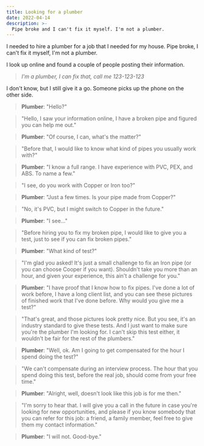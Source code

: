 ```yaml
---
title: Looking for a plumber
date: 2022-04-14
description: >-
  Pipe broke and I can't fix it myself. I'm not a plumber.
---
```


I needed to hire a plumber for a job that I needed for my house. Pipe broke, I can't fix it myself, I'm not a plumber.

I look up online and found a couple of people posting their information.

> *I'm a plumber, I can fix that, call me 123-123-123*

I don't know, but I still give it a go. Someone picks up the phone on the other side.

> **Plumber**: "Hello?"

> "Hello, I saw your information online, I have a broken pipe and figured you can help me out."

> **Plumber**: "Of course, I can, what's the matter?"

> "Before that, I would like to know what kind of pipes you usually work with?"

> **Plumber**: "I know a full range. I have experience with PVC, PEX, and ABS. To name a few."

> "I see, do you work with Copper or Iron too?"

> **Plumber**: "Just a few times. Is your pipe made from Copper?"

> "No, it's PVC, but I might switch to Copper in the future."

> **Plumber**: "I see..."

> "Before hiring you to fix my broken pipe, I would like to give you a test, just to see if you can fix broken pipes."

> **Plumber**: "What kind of test?"

> "I'm glad you asked! It's just a small challenge to fix an Iron pipe (or you can choose Cooper if you want). Shouldn't take you more than an hour, and given your experience, this ain't a challenge for you."

> **Plumber**: "I have proof that I know how to fix pipes. I've done a lot of work before, I have a long client list, and you can see these pictures of finished work that I've done before. Why would you give me a test?"

> "That's great, and those pictures look pretty nice. But you see, it's an industry standard to give these tests. And I just want to make sure you're the plumber I'm looking for. I can't skip this test either, it wouldn't be fair for the rest of the plumbers."

> **Plumber**: "Well, ok. Am I going to get compensated for the hour I spend doing the test?"

> "We can't compensate during an interview process. The hour that you spend doing this test, before the real job, should come from your free time."

> **Plumber**: "Alright, well, doesn't look like this job is for me then."

> "I'm sorry to hear that. I will give you a call in the future in case you're looking for new opportunities, and please if you know somebody that you can refer for this job: a friend, a family member, feel free to give them my contact information."

> **Plumber**: "I will not. Good-bye."
